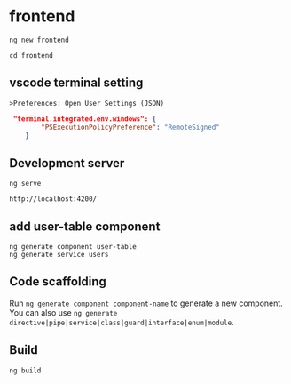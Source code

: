 # frontend

```shell
ng new frontend

cd frontend
```

## vscode terminal setting

`>Preferences: Open User Settings (JSON)`

```json
 "terminal.integrated.env.windows": {
        "PSExecutionPolicyPreference": "RemoteSigned"
    }
```

## Development server

```shell
ng serve
```

`http://localhost:4200/`

## add user-table component

```shell
ng generate component user-table
ng generate service users
```


## Code scaffolding

Run `ng generate component component-name` to generate a new component.  
You can also use `ng generate directive|pipe|service|class|guard|interface|enum|module`.  

## Build

```shell
ng build
```
